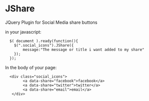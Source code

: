 # JShare
JQuery Plugin for Social Media share buttons

in your javascript:
```
  $( document ).ready(function(){
	$(".social_icons").JShare({
		message:"The message or title i want added to my share"
	});
  });
```
In the body of your page:
```
  <div class="social_icons">
		<a data-share="facebook">facebook</a>
		<a data-share="twitter">twitter</a>
		<a data-share="email">email</a>
   </div>
```
